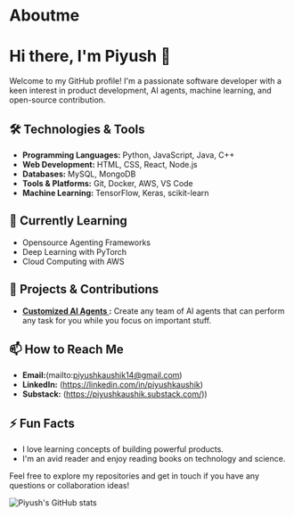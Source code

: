 # Aboutme

# Hi there, I'm Piyush 👋

Welcome to my GitHub profile! I'm a passionate software developer with a keen interest in product development, AI agents, machine learning, and open-source contribution.

## 🛠️ Technologies & Tools

- **Programming Languages:** Python, JavaScript, Java, C++
- **Web Development:** HTML, CSS, React, Node.js
- **Databases:** MySQL, MongoDB
- **Tools & Platforms:** Git, Docker, AWS, VS Code
- **Machine Learning:** TensorFlow, Keras, scikit-learn

## 🌱 Currently Learning

- Opensource Agenting Frameworks
- Deep Learning with PyTorch
- Cloud Computing with AWS

## 🔭 Projects & Contributions

- **[Customized AI Agents ](https://github.com/Devpiyush14/ai-agents):** Create any team of AI agents that can perform any task for you while you focus on important stuff.

## 📫 How to Reach Me

- **Email:**(mailto:piyushkaushik14@gmail.com)
- **LinkedIn:** (https://linkedin.com/in/piyushkaushik)
- **Substack:** (https://piyushkaushik.substack.com/))

## ⚡ Fun Facts

- I love learning concepts of building powerful products.
- I'm an avid reader and enjoy reading books on technology and science.

Feel free to explore my repositories and get in touch if you have any questions or collaboration ideas!

![Piyush's GitHub stats](https://github-readme-stats.vercel.app/api?username=Devpiyush14&show_icons=true&theme=radical)
